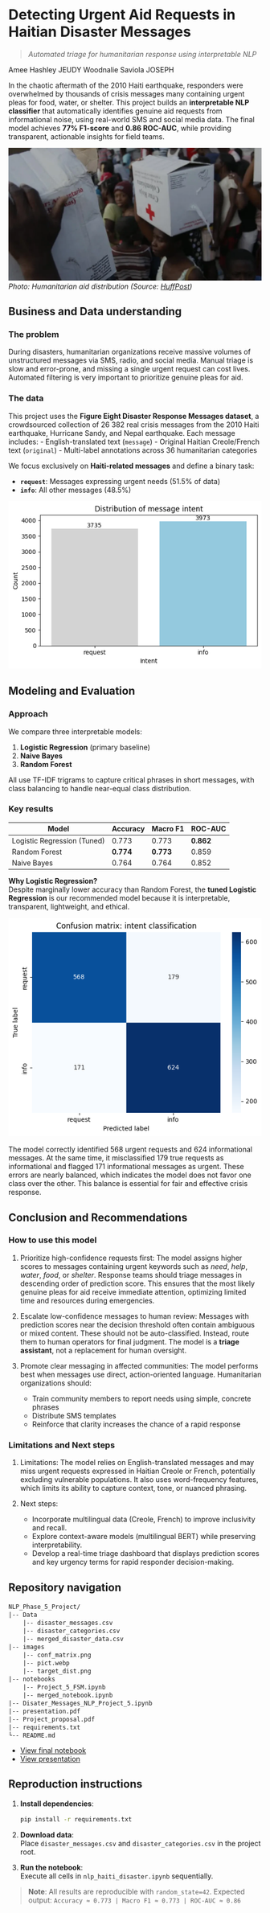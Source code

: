 # Detecting Urgent Aid Requests in Haitian Disaster Messages

> *Automated triage for humanitarian response using interpretable NLP*

Amee Hashley JEUDY
Woodnalie Saviola JOSEPH 

In the chaotic aftermath of the 2010 Haiti earthquake, responders were overwhelmed by thousands of crisis messages many containing urgent pleas for food, water, or shelter. This project builds an **interpretable NLP classifier** that automatically identifies genuine aid requests from informational noise, using real-world SMS and social media data. The final model achieves **77% F1-score** and **0.86 ROC-AUC**, while providing transparent, actionable insights for field teams.

![Haiti Earthquake Response](./images/pict.webp)  
*Photo: Humanitarian aid distribution (Source: [HuffPost](https://www.huffpost.com/entry/remembering-the-2010-earthquake-that-devastated-haiti_n_65036d3ee4b084b3a93f65d3))*

## Business and Data understanding

### The problem
During disasters, humanitarian organizations receive massive volumes of unstructured messages via SMS, radio, and social media. Manual triage is slow and error-prone, and missing a single urgent request can cost lives. Automated filtering is very important to prioritize genuine pleas for aid.

### The data
This project uses the **Figure Eight Disaster Response Messages dataset**, a crowdsourced collection of 26 382 real crisis messages from the 2010 Haiti earthquake, Hurricane Sandy, and Nepal earthquake. Each message includes:
    - English-translated text (`message`)
    - Original Haitian Creole/French text (`original`)
    - Multi-label annotations across 36 humanitarian categories

We focus exclusively on **Haiti-related messages** and define a binary task:  
- **`request`**: Messages expressing urgent needs (51.5% of data)  
- **`info`**: All other messages (48.5%)  

![target distribution](./images/target_dist.png)

## Modeling and Evaluation
### Approach
We compare three interpretable models:
1. **Logistic Regression** (primary baseline)
2. **Naive Bayes**
3. **Random Forest**

All use TF-IDF trigrams to capture critical phrases in short messages, with class balancing to handle near-equal class distribution.

### Key results
| Model                      | Accuracy | Macro F1 | ROC-AUC |
|----------------------------|----------|----------|---------|
| Logistic Regression (Tuned)| 0.773    | 0.773    | **0.862** |
| Random Forest              | **0.774**| **0.773**| 0.859   |
| Naive Bayes                | 0.764    | 0.764    | 0.852   |

**Why Logistic Regression?**  
Despite marginally lower accuracy than Random Forest, the **tuned Logistic Regression** is our recommended model because it is interpretable, transparent, lightweight, and ethical.

![confusion matrix](./images/conf_matrix.png)

The model correctly identified 568 urgent requests and 624 informational messages. At the same time, it misclassified 179 true requests as informational and flagged 171 informational messages as urgent. These errors are nearly balanced, which indicates the model does not favor one class over the other. This balance is essential for fair and effective crisis response.

## Conclusion and Recommendations

### How to use this model
1. Prioritize high-confidence requests first: The model assigns higher scores to messages containing urgent keywords such as *need*, *help*, *water*, *food*, or *shelter*. Response teams should triage messages in descending order of prediction score. This ensures that the most likely genuine pleas for aid receive immediate attention, optimizing limited time and resources during emergencies.

2. Escalate low-confidence messages to human review: Messages with prediction scores near the decision threshold often contain ambiguous or mixed content. These should not be auto-classified. Instead, route them to human operators for final judgment. The model is a **triage assistant**, not a replacement for human oversight.

3. Promote clear messaging in affected communities: The model performs best when messages use direct, action-oriented language. Humanitarian organizations should:
   - Train community members to report needs using simple, concrete phrases  
   - Distribute SMS templates
   - Reinforce that clarity increases the chance of a rapid response  

### Limitations and Next steps
1. Limitations: The model relies on English-translated messages and may miss urgent requests expressed in Haitian Creole or French, potentially excluding vulnerable populations. It also uses word-frequency features, which limits its ability to capture context, tone, or nuanced phrasing.

2. Next steps:
   - Incorporate multilingual data (Creole, French) to improve inclusivity and recall.
   - Explore context-aware models (multilingual BERT) while preserving interpretability.
   - Develop a real-time triage dashboard that displays prediction scores and key urgency terms for rapid responder decision-making.

## Repository navigation

```
NLP_Phase_5_Project/
|-- Data
    |-- disaster_messages.csv
    |-- disaster_categories.csv
    |-- merged_disaster_data.csv
|-- images
    |-- conf_matrix.png
    |-- pict.webp
    |-- target_dist.png  
|-- notebooks
    |-- Project_5_FSM.ipynb
    |-- merged_notebook.ipynb
|-- Disater_Messages_NLP_Project_5.ipynb
|-- presentation.pdf
|-- Project_proposal.pdf
|-- requirements.txt
└-- README.md
```
- [View final notebook](Disater_Messages_NLP_Project_5.ipynb)
- [View presentation](presentation.pdf)

## Reproduction instructions

1. **Install dependencies**:
   ```bash
   pip install -r requirements.txt
   ```

2. **Download data**:  
   Place `disaster_messages.csv` and `disaster_categories.csv` in the project root.

3. **Run the notebook**:  
   Execute all cells in `nlp_haiti_disaster.ipynb` sequentially.


> **Note**: All results are reproducible with `random_state=42`. Expected output: `Accuracy ≈ 0.773 | Macro F1 ≈ 0.773 | ROC-AUC ≈ 0.86`

